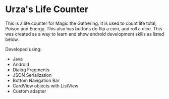 <h1>Urza's Life Counter</h1>

This is a life counter for Magic the Gathering.  It is used to count life total, Poison and Energy.  This also has buttons do flip a coin, and roll a dice.  This was created as a way to learn and show android development skills as listed below.

Developed using:

* Java
* Android
* Dialog Fragments
* JSON Serialization
* Bottom Navigation Bar
* CardView objects with ListView
* Custom adapter
